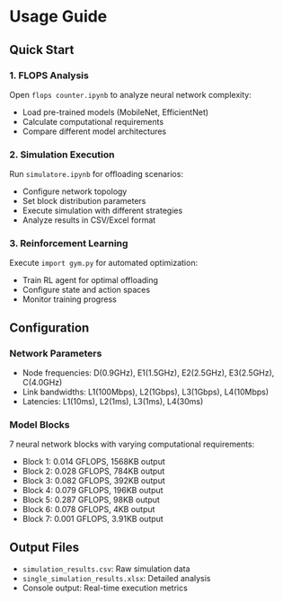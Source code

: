 # Usage Guide

## Quick Start

### 1. FLOPS Analysis
Open `flops counter.ipynb` to analyze neural network complexity:
- Load pre-trained models (MobileNet, EfficientNet)
- Calculate computational requirements
- Compare different model architectures

### 2. Simulation Execution
Run `simulatore.ipynb` for offloading scenarios:
- Configure network topology
- Set block distribution parameters
- Execute simulation with different strategies
- Analyze results in CSV/Excel format

### 3. Reinforcement Learning
Execute `import gym.py` for automated optimization:
- Train RL agent for optimal offloading
- Configure state and action spaces
- Monitor training progress

## Configuration

### Network Parameters
- Node frequencies: D(0.9GHz), E1(1.5GHz), E2(2.5GHz), E3(2.5GHz), C(4.0GHz)
- Link bandwidths: L1(100Mbps), L2(1Gbps), L3(1Gbps), L4(10Mbps)
- Latencies: L1(10ms), L2(1ms), L3(1ms), L4(30ms)

### Model Blocks
7 neural network blocks with varying computational requirements:
- Block 1: 0.014 GFLOPS, 1568KB output
- Block 2: 0.028 GFLOPS, 784KB output
- Block 3: 0.082 GFLOPS, 392KB output
- Block 4: 0.079 GFLOPS, 196KB output
- Block 5: 0.287 GFLOPS, 98KB output
- Block 6: 0.078 GFLOPS, 4KB output
- Block 7: 0.001 GFLOPS, 3.91KB output

## Output Files
- `simulation_results.csv`: Raw simulation data
- `single_simulation_results.xlsx`: Detailed analysis
- Console output: Real-time execution metrics 